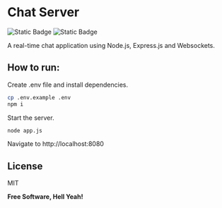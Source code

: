 # Chat Server

![Static Badge](https://img.shields.io/badge/Node.js-v18.18.2-blue)
![Static Badge](https://img.shields.io/badge/EJS-v3.1.10-gold)


A real-time chat application using Node.js, Express.js and Websockets.

## How to run:

Create .env file and install dependencies.

```bash
cp .env.example .env
npm i
```

Start the server.

```bash
node app.js
```

Navigate to http://localhost:8080

## License

MIT

**Free Software, Hell Yeah!** 
